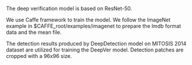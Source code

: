 The deep verification model is based on ResNet-50.

We use Caffe framework to train the model. We follow the ImageNet example in $CAFFE_root/examples/imagenet to prepare the lmdb format data and the mean file.

The detection results produced by DeepDetection model on MITOSIS 2014 dataset are utilized for training the DeepVer model. Detection patches are cropped with a 96x96 size.  

